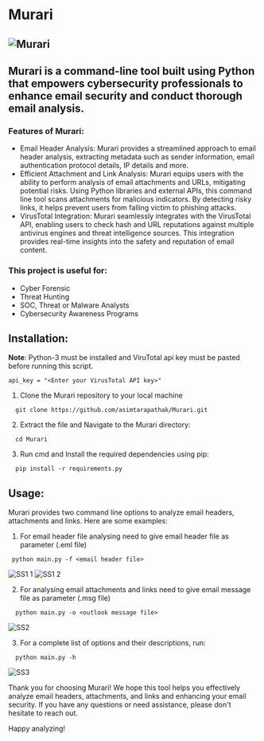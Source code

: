 # Murari
![Murari](https://github.com/asimtarapathak/Murari/assets/50657538/96c96635-de72-4891-b407-47e2495368a8)
---
## Murari is a command-line tool built using Python that empowers cybersecurity professionals to enhance email security and conduct thorough email analysis.

### Features of Murari:

- Email Header Analysis: Murari provides a streamlined approach to email header analysis, extracting metadata such as sender information, email authentication protocol details, IP details and more.
- Efficient Attachment and Link Analysis: Murari equips users with the ability to perform analysis of email attachments and URLs, mitigating potential risks. Using Python libraries and external APIs, this command line tool scans attachments for malicious indicators. By detecting risky links, it helps prevent users from falling victim to phishing attacks.
- VirusTotal Integration: Murari seamlessly integrates with the VirusTotal API, enabling users to check hash and URL reputations against multiple antivirus engines and threat intelligence sources. This integration provides real-time insights into the safety and reputation of email content.

### This project is useful for:

- Cyber Forensic
- Threat Hunting
- SOC, Threat or Malware Analysts
- Cybersecurity Awareness Programs

## Installation:

**Note**: Python-3 must be installed and ViruTotal api key must be pasted before running this script.
```
api_key = "<Enter your VirusTotal API key>"
```

1. Clone the Murari repository to your local machine
```
  git clone https://github.com/asimtarapathak/Murari.git
```
2. Extract the file and Navigate to the Murari directory:
```
  cd Murari
```
3. Run cmd and Install the required dependencies using pip:
```
  pip install -r requirements.py
```


## Usage:

Murari provides two command line options to analyze email headers, attachments and links. Here are some examples:

1. For email header file analysing need to give email header file as parameter (.eml file)
```
 python main.py -f <email header file>
```
![SS1 1](https://github.com/asimtarapathak/Murari/assets/50657538/8d0bf5e4-f377-4ad8-8e0b-629a01783ad9)
![SS1 2](https://github.com/asimtarapathak/Murari/assets/50657538/2f18e5f6-fbd0-4f1a-879a-3b434065db28)


2. For analysing email attachments and links need to give email message file as parameter (.msg file)
```
  python main.py -o <outlook message file>
```
![SS2](https://github.com/asimtarapathak/Murari/assets/50657538/8403e6c5-9962-411a-8366-49a8a10ef3ed)


3. For a complete list of options and their descriptions, run:
```
  python main.py -h
```
![SS3](https://github.com/asimtarapathak/Murari/assets/50657538/018b2308-a46d-4cf2-afc3-73212cfcc6b4)


Thank you for choosing Murari! We hope this tool helps you effectively analyze email headers, attachments, and links and enhancing your email security. If you have any questions or need assistance, please don't hesitate to reach out.

Happy analyzing!
